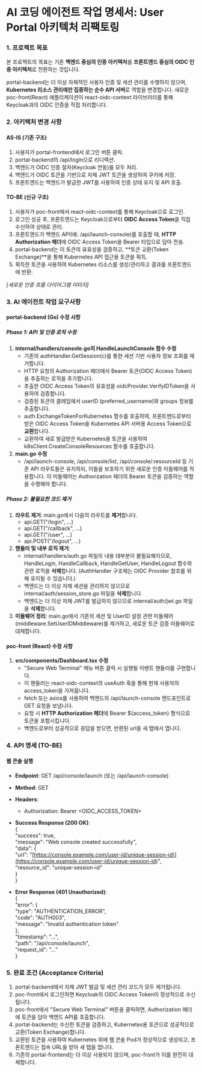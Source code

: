 # **AI 코딩 에이전트 작업 명세서: User Portal 아키텍처 리팩토링**

### **1\. 프로젝트 목표**

본 프로젝트의 목표는 기존 **백엔드 중심의 인증 아키텍처**를 **프론트엔드 중심의 OIDC 인증 아키텍처**로 전환하는 것입니다.

portal-backend는 더 이상 자체적인 사용자 인증 및 세션 관리를 수행하지 않으며, **Kubernetes 리소스 관리에만 집중하는 순수 API 서버**로 역할을 변경합니다. 새로운 poc-front(React) 애플리케이션이 react-oidc-context 라이브러리를 통해 Keycloak과의 OIDC 인증을 직접 처리합니다.

### **2\. 아키텍처 변경 사항**

#### **AS-IS (기존 구조)**

1. 사용자가 portal-frontend에서 로그인 버튼 클릭.  
2. portal-backend의 /api/login으로 리디렉션.  
3. 백엔드가 OIDC 인증 절차(Keycloak 연동)를 모두 처리.  
4. 백엔드가 OIDC 토큰을 기반으로 자체 JWT 토큰을 생성하여 쿠키에 저장.  
5. 프론트엔드는 백엔드가 발급한 JWT를 사용하여 인증 상태 유지 및 API 호출.

#### **TO-BE (신규 구조)**

1. 사용자가 poc-front에서 react-oidc-context를 통해 Keycloak으로 로그인.  
2. 로그인 성공 후, 프론트엔드는 Keycloak으로부터 **OIDC Access Token**을 직접 수신하여 상태로 관리.  
3. 프론트엔드가 백엔드 API(예: /api/launch-console)를 호출할 때, **HTTP Authorization 헤더**에 OIDC Access Token을 Bearer 타입으로 담아 전송.  
4. portal-backend는 이 토큰의 유효성을 검증하고, \*\*토큰 교환(Token Exchange)\*\*을 통해 Kubernetes API 접근용 토큰을 획득.  
5. 획득한 토큰을 사용하여 Kubernetes 리소스를 생성/관리하고 결과를 프론트엔드에 반환.

*\[새로운 인증 흐름 다이어그램 이미지\]*

### **3\. AI 에이전트 작업 요구사항**

#### **portal-backend (Go) 수정 사항**

##### **Phase 1: API 및 인증 로직 수정**

1. **internal/handlers/console.go의 HandleLaunchConsole 함수 수정**  
   * 기존의 authHandler.GetSession(c)를 통한 세션 기반 사용자 정보 조회를 제거합니다.  
   * HTTP 요청의 Authorization 헤더에서 Bearer 토큰(OIDC Access Token)을 추출하는 로직을 추가합니다.  
   * 추출한 OIDC Access Token의 유효성을 oidcProvider.VerifyIDToken을 사용하여 검증합니다.  
   * 검증된 토큰의 클레임에서 userID (preferred\_username)와 groups 정보를 추출합니다.  
   * auth.ExchangeTokenForKubernetes 함수를 호출하여, 프론트엔드로부터 받은 OIDC Access Token을 Kubernetes API 서버용 Access Token으로 **교환**합니다.  
   * 교환하여 새로 발급받은 Kubernetes용 토큰을 사용하여 k8sClient.CreateConsoleResources 함수를 호출합니다.  
2. **main.go 수정**  
   * /api/launch-console, /api/console/list, /api/console/:resourceId 등 기존 API 라우트들은 유지하되, 이들을 보호하기 위한 새로운 인증 미들웨어를 적용합니다. 이 미들웨어는 Authorization 헤더의 Bearer 토큰을 검증하는 역할을 수행해야 합니다.

##### **Phase 2: 불필요한 코드 제거**

1. **라우트 제거**: main.go에서 다음의 라우트를 **제거**합니다.  
   * api.GET("/login", ...)  
   * api.GET("/callback", ...)  
   * api.GET("/user", ...)  
   * api.POST("/logout", ...)  
2. **핸들러 및 내부 로직 제거**:  
   * internal/handlers/auth.go 파일의 내용 대부분이 불필요해지므로, HandleLogin, HandleCallback, HandleGetUser, HandleLogout 함수와 관련 로직을 **삭제**합니다. (AuthHandler 구조체는 OIDC Provider 참조를 위해 유지될 수 있습니다.)  
   * 백엔드는 더 이상 자체 세션을 관리하지 않으므로 internal/auth/session\_store.go 파일을 **삭제**합니다.  
   * 백엔드는 더 이상 자체 JWT를 발급하지 않으므로 internal/auth/jwt.go 파일을 **삭제**합니다.  
3. **미들웨어 정리**: main.go에서 기존의 세션 및 UserID 설정 관련 미들웨어(middleware.SetUserIDMiddleware)를 제거하고, 새로운 토큰 검증 미들웨어로 대체합니다.

#### **poc-front (React) 수정 사항**

1. **src/components/Dashboard.tsx 수정**  
   * "Secure Web Terminal" 메뉴 버튼 클릭 시 실행될 이벤트 핸들러를 구현합니다.  
   * 이 핸들러는 react-oidc-context의 useAuth 훅을 통해 현재 사용자의 access\_token을 가져옵니다.  
   * fetch 또는 axios를 사용하여 백엔드의 /api/launch-console 엔드포인트로 GET 요청을 보냅니다.  
   * 요청 시 **HTTP Authorization 헤더**에 Bearer ${access\_token} 형식으로 토큰을 포함시킵니다.  
   * 백엔드로부터 성공적으로 응답을 받으면, 반환된 url을 새 탭에서 엽니다.

### **4\. API 명세 (TO-BE)**

#### **웹 콘솔 실행**

* **Endpoint**: GET /api/console/launch (또는 /api/launch-console)  
* **Method**: GET  
* **Headers**:  
  * Authorization: Bearer \<OIDC\_ACCESS\_TOKEN\>  
* **Success Response (200 OK)**:  
  {  
    "success": true,  
    "message": "Web console created successfully",  
    "data": {  
      "url": "\[https://console.example.com/user-id/unique-session-id\](https://console.example.com/user-id/unique-session-id)",  
      "resource\_id": "unique-session-id"  
    }  
  }

* **Error Response (401 Unauthorized)**:  
  {  
    "error": {  
      "type": "AUTHENTICATION\_ERROR",  
      "code": "AUTH003",  
      "message": "Invalid authentication token"  
    },  
    "timestamp": "...",  
    "path": "/api/console/launch",  
    "request\_id": "..."  
  }

### **5\. 완료 조건 (Acceptance Criteria)**

1. portal-backend에서 자체 JWT 발급 및 세션 관리 코드가 모두 제거됩니다.  
2. poc-front에서 로그인하면 Keycloak의 OIDC Access Token이 정상적으로 수신됩니다.  
3. poc-front에서 "Secure Web Terminal" 버튼을 클릭하면, Authorization 헤더에 토큰을 담아 백엔드 API를 호출합니다.  
4. portal-backend는 수신한 토큰을 검증하고, Kubernetes용 토큰으로 성공적으로 교환(Token Exchange)합니다.  
5. 교환된 토큰을 사용하여 Kubernetes 위에 웹 콘솔 Pod가 정상적으로 생성되고, 프론트엔드는 접속 URL을 받아 새 탭을 엽니다.  
6. 기존의 portal-frontend는 더 이상 사용되지 않으며, poc-front가 이를 완전히 대체합니다.